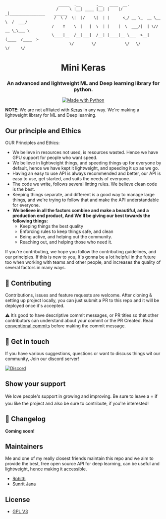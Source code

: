 ```
                        _____  .__       .__   ____  __.                          
                       /     \ |__| ____ |__| |    |/ _|________________    ______
                      /  \ /  \|  |/    \|  | |      <_/ __ \_  __ \__  \  /  ___/
                     /    Y    \  |   |  \  | |    |  \  ___/|  | \// __ \_\___ \ 
                     \____|__  /__|___|  /__| |____|__ \___  >__|  (____  /____  >
                             \/        \/             \/   \/           \/     \/ 
```

<h1 align="center">
  Mini Keras
</h1>

<h3 align="center">
An advanced and lightweight ML and Deep learning library for python.
</h3>

</h3>

<p align="center">

<a href="https://www.python.org/">
    <img src="http://ForTheBadge.com/images/badges/made-with-python.svg" alt="Made with Python" />
</a>

</p>

**NOTE**: We are not affliated with [Keras](https://github.com/keras-team) in any way.
We're making a lightweight library for ML and Deep learning.

## Our principle and Ethics

OUR Principles and Ethics:

- We believe in resources not used, is resources wasted. Hence we have GPU support for people who want speed.
- We believe in lightweight things, and speeding things up for everyone by default, hence we have kept it 
  lightweight, and speeding it up as we go.
- Having an easy to use API is always recommended and better, our API is easy to use, get started, and suits 
  the needs of everyone.
- The code we write, follows several linting rules. We believe clean code is the best.
- Keeping things separate, and different is a good way to manage large things, and we're trying to follow 
  that and make the API understandable for everyone.
- **We believe in all the factors combine and make a beautiful, and a production end product, And We'll be giving our 
  best towards the following things:**
  - Keeping things the best quality
  - Enforcing rules to keep things safe, and clean
  - Being active, and helping out the community.
  - Reaching out, and helping those who need it.

If you're contributing, we hope you follow the contributing guidelines, and our principles. If this is new 
to you, It's gonna be a lot helpful in the future too when working with teams and other people, and increases 
the quality of several factors in many ways.

## 🤝 Contributing

Contributions, issues and feature requests are welcome. After cloning & setting up project locally, you can just submit 
a PR to this repo and it will be deployed once it's accepted.

⚠️ It’s good to have descriptive commit messages, or PR titles so that other contributors can understand about your 
commit or the PR Created. Read [conventional commits](https://www.conventionalcommits.org/en/v1.0.0-beta.3/) before 
making the commit message.

## 💬 Get in touch

If you have various suggestions, questions or want to discuss things wit our community, Join our discord server!

[![Discord](https://discordapp.com/api/guilds/695008516590534758/widget.png?style=shield)](https://discord.gg/cSC5ZZwYGQ)

## Show your support

We love people's support in growing and improving. Be sure to leave a ⭐️ if you like the project and 
also be sure to contribute, if you're interested!

## 📢 Changelog

**Coming soon!**

## Maintainers

Me and one of my really closest friends maintain this repo and we aim to provide the best, free open source API for deep learning, can be useful and lightweight, hence making it accessible.

- [Rohith](https://github.com/Rohith04MVK)
- [Sunrit Jana](https://github.com/janaSunrise)

## License

- [GPL V3](https://github.com/Rohith04MVK/Mini-Keras/blob/main/LICENSE)
